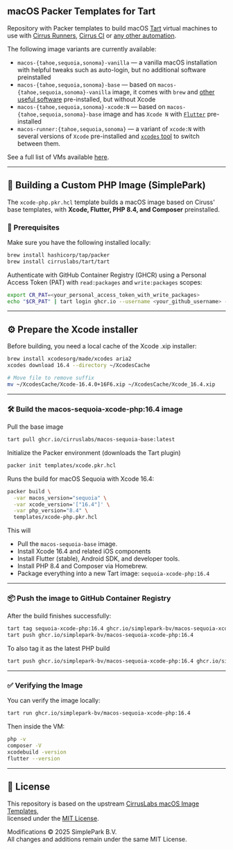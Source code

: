## macOS Packer Templates for Tart

Repository with Packer templates to build macOS [Tart](https://tart.run/) virtual machines to use with [Cirrus Runners](https://cirrus-runners.app/),
[Cirrus CI](https://cirrus-ci.org/guide/macOS/) or [any other automation](https://tart.run/integrations/cirrus-cli/).

The following image variants are currently available:

* `macos-{tahoe,sequoia,sonoma}-vanilla` — a vanilla macOS installation with helpful tweaks such as auto-login, but no additional software preinstalled
* `macos-{tahoe,sequoia,sonoma}-base` — based on `macos-{tahoe,sequoia,sonoma}-vanilla` image, it comes with `brew` and [other useful software](https://github.com/cirruslabs/macos-image-templates/blob/main/templates/base.pkr.hcl) pre-installed, but without Xcode
* `macos-{tahoe,sequoia,sonoma}-xcode:N` — based on `macos-{tahoe,sequoia,sonoma}-base` image and has `Xcode N` with [`Flutter`](https://flutter.dev/) pre-installed
* `macos-runner:{tahoe,sequoia,sonoma}` — a variant of `xcode:N` with several versions of `Xcode` pre-installed and [`xcodes` tool](https://github.com/XcodesOrg/xcodes) to switch between them.

See a full list of VMs available [here](https://github.com/orgs/cirruslabs/packages?tab=packages&q=macos-).

---

## 🧱 Building a Custom PHP Image (SimplePark)

The `xcode-php.pkr.hcl` template builds a macOS image based on Ciruss' base templates, with **Xcode, Flutter, PHP 8.4, and Composer** preinstalled.

### 🧩 Prerequisites

Make sure you have the following installed locally:

```bash
brew install hashicorp/tap/packer
brew install cirruslabs/tart/tart
```

Authenticate with GitHub Container Registry (GHCR) using a Personal Access Token (PAT) with `read:packages` and `write:packages` scopes:
```bash
export CR_PAT=<your_personal_access_token_with_write_packages>
echo "$CR_PAT" | tart login ghcr.io --username <your_github_username> --password-stdin
```

---

## ⚙️ Prepare the Xcode installer

Before building, you need a local cache of the Xcode .xip installer:

```bash
brew install xcodesorg/made/xcodes aria2
xcodes download 16.4 --directory ~/XcodesCache

# Move file to remove suffix
mv ~/XcodesCache/Xcode-16.4.0+16F6.xip ~/XcodesCache/Xcode_16.4.xip
```

---

### 🛠️ Build the macos-sequoia-xcode-php:16.4 image

Pull the base image

```bash
tart pull ghcr.io/cirruslabs/macos-sequoia-base:latest
```

Initialize the Packer environment (downloads the Tart plugin)

```bash
packer init templates/xcode.pkr.hcl
```

Runs the build for macOS Sequoia with Xcode 16.4:

```bash
packer build \
  -var macos_version="sequoia" \
  -var xcode_version='["16.4"]' \
  -var php_version="8.4" \
  templates/xcode-php.pkr.hcl
```

This will
* Pull the `macos-sequoia-base` image.
* Install Xcode 16.4 and related iOS components
* Install Flutter (stable), Android SDK, and developer tools.
* Install PHP 8.4 and Composer via Homebrew.
* Package everything into a new Tart image: `sequoia-xcode-php:16.4`

---

### 📦 Push the image to GitHub Container Registry

After the build finishes successfully:

```bash
tart tag sequoia-xcode-php:16.4 ghcr.io/simplepark-bv/macos-sequoia-xcode-php:16.4
tart push ghcr.io/simplepark-bv/macos-sequoia-xcode-php:16.4
```

To also tag it as the latest PHP build

```bash
tart push ghcr.io/simplepark-bv/macos-sequoia-xcode-php:16.4 ghcr.io/simplepark-bv/macos-sequoia-xcode-php:latest
```

---

### ✅ Verifying the Image

You can verify the image locally:

```bash
tart run ghcr.io/simplepark-bv/macos-sequoia-xcode-php:16.4
```

Then inside the VM:

```bash
php -v
composer -V
xcodebuild -version
flutter --version
```

---

## 🧾 License

This repository is based on the upstream [CirrusLabs macOS Image Templates](https://github.com/cirruslabs/macos-image-templates),  
licensed under the [MIT License](./LICENSE).

Modifications © 2025 SimplePark B.V.  
All changes and additions remain under the same MIT License.